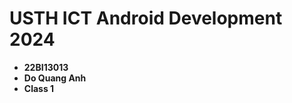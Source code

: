 USTH ICT Android Development 2024
========================================

* **22BI13013**
* **Do Quang Anh**
* **Class 1**
